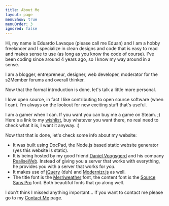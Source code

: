 ```yaml
---
title: About Me
layout: page
menuShow: true
menuOrder: 3
ignored: false
---
```

Hi, my name is Eduardo Lavaque (please call me Eduan) and I am a hobby freelancer and I specialize in clean designs and code that is easy to read and makes sense to use (as long as you know the code of course). I've been coding since around 4 years ago, so I know my way around in a sense.

I am a blogger, entrepreneur, designer, web developer, moderator for the s2Member forums and overall thinker.

Now that the formal introduction is done, let's talk a little more personal.

I love open source, in fact I like contributing to open source software (when I can). I'm always on the lookout for new exciting stuff that's useful.

I am a gamer when I can. If you want you can buy me a game on Steam. ;) Here's a link to my [wishlist](http://steamcommunity.com/id/greduan/wishlist), buy whatever you want there, no real need to check what it is, I want it anyway. :)

Now that that is done, let's check some info about my website:

- It was built using DocPad, the Node.js based static website generator (yes this website is static).
- It is being hosted by my good friend [Daniel Voogsgerd](https://github.com/DanielVoogsgerd) and his company [RealiseWeb](http://realiseweb.nl). Instead of giving you a server that works with everything, he provides you with a server that works for *you*.
- It makes use of [jQuery](http://jquery.com/) (duh) and [Modernizr.js](http://modernizr.com/) as well.
- The title font is the [Merriweather](http://www.google.com/fonts/specimen/Merriweather) font, the content font is the [Source Sans Pro](http://www.google.com/fonts/specimen/Source+Sans+Pro) font. Both beautiful fonts that go along well.

I don't think I missed anything important... If you want to contact me please go to my [Contact Me](/contact.html) page.
